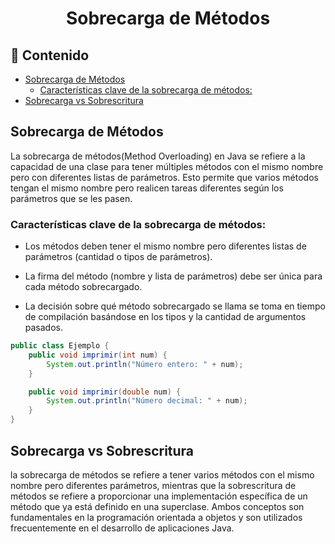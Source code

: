 <h1 align="center">Sobrecarga de Métodos</h1>

<h2>📑 Contenido</h2>

- [Sobrecarga de Métodos](#sobrecarga-de-métodos)
  - [Características clave de la sobrecarga de métodos:](#características-clave-de-la-sobrecarga-de-métodos)
- [Sobrecarga vs Sobrescritura](#sobrecarga-vs-sobrescritura)

## Sobrecarga de Métodos

La sobrecarga de métodos(Method Overloading) en Java se refiere a la capacidad de una clase para tener múltiples métodos con el mismo nombre pero con diferentes listas de parámetros. Esto permite que varios métodos tengan el mismo nombre pero realicen tareas diferentes según los parámetros que se les pasen.

### Características clave de la sobrecarga de métodos:

- Los métodos deben tener el mismo nombre pero diferentes listas de parámetros (cantidad o tipos de parámetros).

- La firma del método (nombre y lista de parámetros) debe ser única para cada método sobrecargado.

- La decisión sobre qué método sobrecargado se llama se toma en tiempo de compilación basándose en los tipos y la cantidad de argumentos pasados.

```java
public class Ejemplo {
    public void imprimir(int num) {
        System.out.println("Número entero: " + num);
    }

    public void imprimir(double num) {
        System.out.println("Número decimal: " + num);
    }
}
```

## Sobrecarga vs Sobrescritura

la sobrecarga de métodos se refiere a tener varios métodos con el mismo nombre pero diferentes parámetros, mientras que la sobrescritura de métodos se refiere a proporcionar una implementación específica de un método que ya está definido en una superclase. Ambos conceptos son fundamentales en la programación orientada a objetos y son utilizados frecuentemente en el desarrollo de aplicaciones Java.
